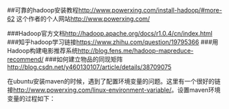 ##可靠的hadoop安装教程<http://www.powerxing.com/install-hadoop/#more-62>
这个作者的个人网站<http://www.powerxing.com/>

###Hadoop官方文档<http://hadoop.apache.org/docs/r1.0.4/cn/index.html>
###知乎hadoop学习链接<https://www.zhihu.com/question/19795366>
###用Hadoop构建电影推荐系统<http://blog.fens.me/hadoop-mapreduce-recommend/>
###如何建立物品的同现矩阵<http://blog.csdn.net/y460130107/article/details/38709075>

在ubuntu安装maven的时候，遇到了配置环境变量的问题。这里有一个很好的链接<http://www.powerxing.com/linux-environment-variable/>。设置maven环境变量的过程如下：

